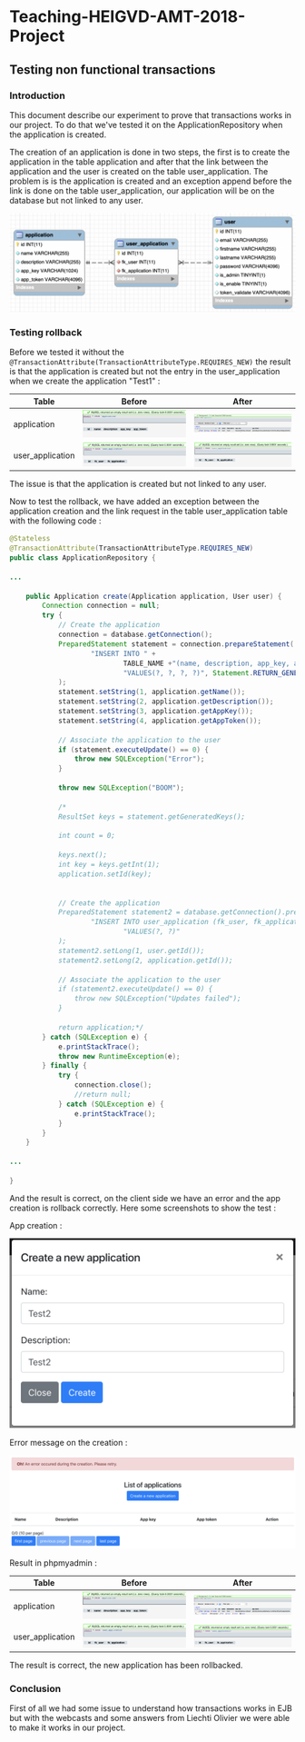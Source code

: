 

# Teaching-HEIGVD-AMT-2018-Project

## Testing non functional transactions

### Introduction

This document describe our experiment to prove that transactions works in our project. To do that we've tested it on the ApplicationRepository when the application is created.

The creation of an application is done in two steps, the first is to create the application in the table application and after that the link between the application and the user is created on the table user_application. The problem is is the application is created and an exception append before the link is done on the table user_application, our application will be on the database but not linked to any user. 

![sql_scheme](md_images/sql_scheme.png)



### Testing rollback

Before we tested it without the ```@TransactionAttribute(TransactionAttributeType.REQUIRES_NEW)``` the result is that the application is created but not the entry in the user_application when we create the application "Test1" :

| Table            | Before                             | After                             |
| ---------------- | ---------------------------------- | --------------------------------- |
| application      | ![](md_images/before_app.png)      | ![](md_images/after_app.png)      |
| user_application | ![](md_images/before_user_app.png) | ![](md_images/after_user_app.png) |

The issue is that the application is created but not linked to any user.



Now to test the rollback, we have added an exception between the application creation and the link request in the table user_application table with the following code : 

```java
@Stateless
@TransactionAttribute(TransactionAttributeType.REQUIRES_NEW)
public class ApplicationRepository {

...
    
	public Application create(Application application, User user) {
        Connection connection = null;
        try {
            // Create the application
            connection = database.getConnection();
            PreparedStatement statement = connection.prepareStatement(
                    "INSERT INTO " +
                            TABLE_NAME +"(name, description, app_key, app_token) " +
                            "VALUES(?, ?, ?, ?)", Statement.RETURN_GENERATED_KEYS
            );
            statement.setString(1, application.getName());
            statement.setString(2, application.getDescription());
            statement.setString(3, application.getAppKey());
            statement.setString(4, application.getAppToken());

            // Associate the application to the user
            if (statement.executeUpdate() == 0) {
                throw new SQLException("Error");
            }

            throw new SQLException("BOOM");

            /*
            ResultSet keys = statement.getGeneratedKeys();

            int count = 0;

            keys.next();
            int key = keys.getInt(1);
            application.setId(key);


            // Create the application
            PreparedStatement statement2 = database.getConnection().prepareStatement(
                    "INSERT INTO user_application (fk_user, fk_application) " +
                            "VALUES(?, ?)"
            );
            statement2.setLong(1, user.getId());
            statement2.setLong(2, application.getId());

            // Associate the application to the user
            if (statement2.executeUpdate() == 0) {
                throw new SQLException("Updates failed");
            }

            return application;*/
        } catch (SQLException e) {
            e.printStackTrace();
            throw new RuntimeException(e);
        } finally {
            try {
                connection.close();
                //return null;
            } catch (SQLException e) {
                e.printStackTrace();
            }
        }  
    }
    
...
    
}
```



And the result is correct, on the client side we have an error and the app creation is rollback correctly. Here some screenshots to show the test : 



App creation : 

![](md_images/ap_creation_test2.png)



Error message on the creation : 

![](md_images/app_creation_error.png)



Result in phpmyadmin : 

| Table            | Before                             | After                              |
| ---------------- | ---------------------------------- | ---------------------------------- |
| application      | ![](md_images/before_app.png)      | ![](md_images/after_app2.png)      |
| user_application | ![](md_images/before_user_app.png) | ![](md_images/after_user_app2.png) |



The result is correct, the new application has been rollbacked.



### Conclusion

First of all we had some issue to understand how transactions works in EJB but with the webcasts and some answers from Liechti Olivier we were able to make it works in our project. 



